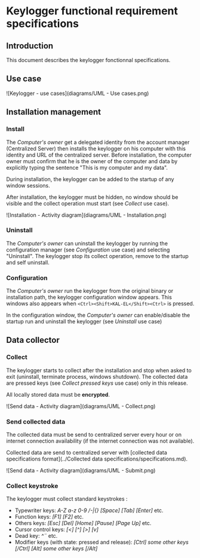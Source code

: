 # Keylogger functional requirement specifications

## Introduction

This document describes the keylogger fonctionnal specifications.

## Use case

![Keylogger - use cases](diagrams/UML - Use cases.png)

## Installation management

### Install

The *Computer's owner* get a delegated identity from the account manager (Centralized Server) then installs the keylogger on his computer with this identity and URL of the centralized server. Before installation, the computer owner must confirm that he is the owner of the computer and data by explicitly typing the sentence "This is my computer and my data".

During installation, the keylogger can be added to the startup of any window sessions.

After installation, the keylogger must be hidden, no window should be visible and the collect operation must start (see *Collect* use case).

![Installation - Activity diagram](diagrams/UML - Installation.png)

### Uninstall

The *Computer's owner* can uninstall the keylogger by running the configuration manager (see *Configuration* use case) and selecting "Uninstall".
The keylogger stop its collect operation, remove to the startup and self uninstall.

### Configuration

The *Computer's owner* run the keylogger from the original binary or installation path, the keylogger configuration window appears. This windows also appears when `<Ctrl><Shift>KAL-EL</Shift><Ctrl>` is pressed.

In the configuration window, the *Computer's owner* can enable/disable the startup run and uninstall the keylogger (see *Uninstall* use case)

## Data collector

### Collect

The keylogger starts to collect after the installation and stop when asked to exit (uninstall, terminate process, windows shutdown).
The collected data are pressed keys (see *Collect pressed keys* use case) only in this release.

All locally stored data must be **encrypted**.

![Send data - Activity diagram](diagrams/UML - Collect.png)

### Send collected data

The collected data must be send to centralized server every hour or on internet connection availability (if the internet connection was not available).

Collected data are send to centralized server with [collected data specifications format](../Collected data specifications/specifications.md).

![Send data - Activity diagram](diagrams/UML - Submit.png)

### Collect keystroke

The keylogger must collect standard keystrokes :
* Typewriter keys: *A-Z a-z 0-9 /-|{} [Space] [Tab] [Enter]* etc.
* Function keys: *[F1] [F2]* etc.
* Others keys: *[Esc] [Del] [Home] [Pause] [Page Up]* etc.
* Cursor control keys: *[<] [^] [>] [v]*
* Dead key: *^¨* etc.
* Modifier keys (with state: pressed and release): *[Ctrl] some other keys [/Ctrl]* *[Alt] some other keys [/Alt]*
